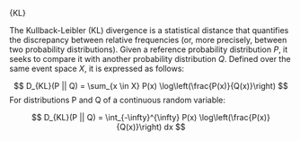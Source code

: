 {KL}

The Kullback-Leibler (KL) divergence is a statistical distance that quantifies the discrepancy between relative frequencies (or, more precisely, between two probability distributions). Given a reference probability distribution $P$, it seeks to compare it with another probability distribution $Q$. Defined over the same event space $X$, it is expressed as follows:

$$
D_{KL}(P || Q) = \sum_{x \in X} P(x) \log\left(\frac{P(x)}{Q(x)}\right)
$$
For distributions P and Q of a continuous random variable: 

$$
D_{KL}(P || Q) = \int_{-\infty}^{\infty} P(x) \log\left(\frac{P(x)}{Q(x)}\right) dx
$$
